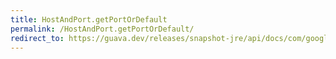 ```yaml
---
title: HostAndPort.getPortOrDefault
permalink: /HostAndPort.getPortOrDefault/
redirect_to: https://guava.dev/releases/snapshot-jre/api/docs/com/google/common/net/HostAndPort.html#getPortOrDefault-int-
---
```

